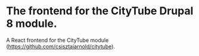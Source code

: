# The frontend for the CityTube Drupal 8 module.

A React frontend for the CityTube module (https://github.com/csisztaiarnold/citytube).
